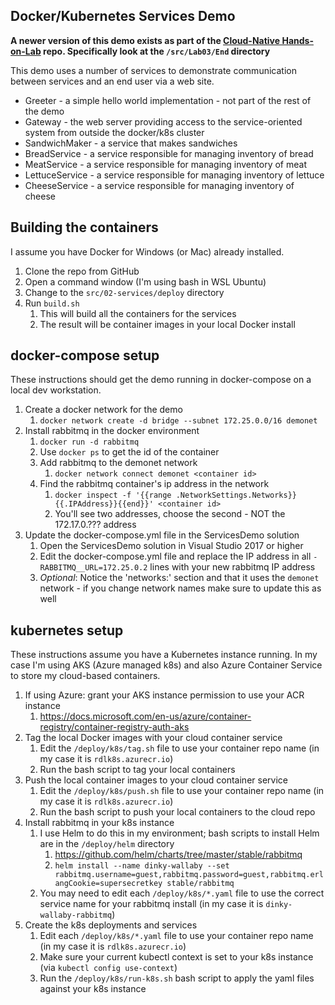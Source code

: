 Docker/Kubernetes Services Demo
-------------------------------
**A newer version of this demo exists as part of the [Cloud-Native Hands-on-Lab](https://github.com/rockfordlhotka/Cloud-Native-HOL) repo. Specifically look at the `/src/Lab03/End` directory**


This demo uses a number of services to demonstrate communication between services and an end user via a web site.

* Greeter - a simple hello world implementation - not part of the rest of the demo
* Gateway - the web server providing access to the service-oriented system from outside the docker/k8s cluster
* SandwichMaker - a service that makes sandwiches
* BreadService - a service responsible for managing inventory of bread
* MeatService - a service responsible for managing inventory of meat
* LettuceService - a service responsible for managing inventory of lettuce
* CheeseService - a service responsible for managing inventory of cheese

## Building the containers

I assume you have Docker for Windows (or Mac) already installed. 

1. Clone the repo from GitHub
1. Open a command window (I'm using bash in WSL Ubuntu)
1. Change to the `src/02-services/deploy` directory
1. Run `build.sh`
   1. This will build all the containers for the services
   1. The result will be container images in your local Docker install

## docker-compose setup
These instructions should get the demo running in docker-compose on a local dev workstation.

1. Create a docker network for the demo
    1. `docker network create -d bridge --subnet 172.25.0.0/16 demonet`
1. Install rabbitmq in the docker environment
    1. `docker run -d rabbitmq`
    1. Use `docker ps` to get the id of the container
    1. Add rabbitmq to the demonet network
        1. `docker network connect demonet <container id>`
    1. Find the rabbitmq container's ip address in the network
        1. `docker inspect -f '{{range .NetworkSettings.Networks}}{{.IPAddress}}{{end}}' <container id>`
        1. You'll see two addresses, choose the second - NOT the 172.17.0.??? address
1. Update the docker-compose.yml file in the ServicesDemo solution
    1. Open the ServicesDemo solution in Visual Studio 2017 or higher
    1. Edit the docker-compose.yml file and replace the IP address in all `- RABBITMQ__URL=172.25.0.2` lines with your new rabbitmq IP address
    1. _Optional_: Notice the 'networks:' section and that it uses the `demonet` network - if you change network names make sure to update this as well
    
## kubernetes setup
These instructions assume you have a Kubernetes instance running. In my case I'm using AKS (Azure managed k8s) and also Azure Container Service to store my cloud-based containers.

1. If using Azure: grant your AKS instance permission to use your ACR instance
   1. https://docs.microsoft.com/en-us/azure/container-registry/container-registry-auth-aks
1. Tag the local Docker images with your cloud container service
   1. Edit the `/deploy/k8s/tag.sh` file to use your container repo name (in my case it is `rdlk8s.azurecr.io`)
   1. Run the bash script to tag your local containers
1. Push the local container images to your cloud container service
   1. Edit the `/deploy/k8s/push.sh` file to use your container repo name (in my case it is `rdlk8s.azurecr.io`)
   1. Run the bash script to push your local containers to the cloud repo
1. Install rabbitmq in your k8s instance
   1. I use Helm to do this in my environment; bash scripts to install Helm are in the `/deploy/helm` directory
      1. https://github.com/helm/charts/tree/master/stable/rabbitmq
      1. `helm install --name dinky-wallaby --set rabbitmq.username=guest,rabbitmq.password=guest,rabbitmq.erlangCookie=supersecretkey stable/rabbitmq`
   1. You may need to edit each `/deploy/k8s/*.yaml` file to use the correct service name for your rabbitmq install (in my case it is `dinky-wallaby-rabbitmq`)
1. Create the k8s deployments and services
   1. Edit each `/deploy/k8s/*.yaml` file to use your container repo name (in my case it is `rdlk8s.azurecr.io`)
   1. Make sure your current kubectl context is set to your k8s instance (via `kubectl config use-context`)
   1. Run the `/deploy/k8s/run-k8s.sh` bash script to apply the yaml files against your k8s instance

